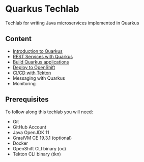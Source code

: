 # Quarkus Techlab

Techlab for writing Java microservices implemented in Quarkus

## Content

  * [Introduction to Quarkus](content/introduction.md)
  * [REST Services with Quarkus](content/rest.md)
  * [Build Quarkus applications](content/build.md)
  * [Deploy to OpenShift](content/openshift.md)
  * [CI/CD with Tekton](content/tekton.md)
  * Messaging with Quarkus
  * Monitoring 

## Prerequisites

To follow along this techlab you will need: 
  * Git
  * GitHub Account
  * Java OpenJDK 11
  * GraalVM CE 19.3.1 (optional)
  * Docker
  * OpenShift CLI binary (oc)
  * Tekton CLI binary (tkn)

